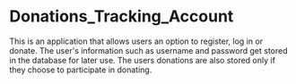 # Donations_Tracking_Account
This is an application that allows users an option to register, log in or donate. The user's information such as username and password get stored in the database for later use. The users donations are also stored only if they choose to participate in donating.
